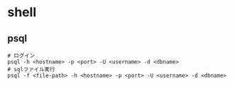 # shell

## psql

```shell
# ログイン
psql -h <hostname> -p <port> -U <username> -d <dbname>
# sqlファイル実行
psql -f <file-path> -h <hostname> -p <port> -U <username> -d <dbname>
```
